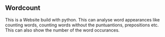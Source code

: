 ##  Wordcount
This is a Website build with python. This can analyse word appearances like counting words, counting words without the puntuantions, prepositions etc. This can also show the number of the word occurances.
